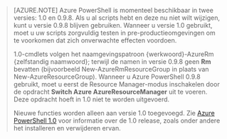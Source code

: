 > [AZURE.NOTE] Azure PowerShell is momenteel beschikbaar in twee versies: 1.0 en 0.9.8. Als u al scripts hebt en deze nu niet wilt wijzigen, kunt u versie 0.9.8 blijven gebruiken. Wanneer u versie 1.0 gebruikt, moet u uw scripts zorgvuldig testen in pre-productieomgevingen om te voorkomen dat zich onverwachte effecten voordoen.
>
> 1.0-cmdlets volgen het naamgevingspatroon {werkwoord}-AzureRm {zelfstandig naamwoord}; terwijl de namen in versie 0.9.8 geen **Rm** bevatten (bijvoorbeeld New-AzureRmResourceGroup in plaats van New-AzureResourceGroup). Wanneer u Azure PowerShell 0.9.8 gebruikt, moet u eerst de Resource Manager-modus inschakelen door de opdracht **Switch Azure AzureResourceManager** uit te voeren. Deze opdracht hoeft in 1.0 niet te worden uitgevoerd.
>
> Nieuwe functies worden alleen aan versie 1.0 toegevoegd. Zie [Azure PowerShell 1.0](https://azure.microsoft.com/blog/azps-1-0/) voor informatie over de 1.0 release, zoals onder andere het installeren en verwijderen ervan.



<!--HONumber=Jun16_HO2-->



